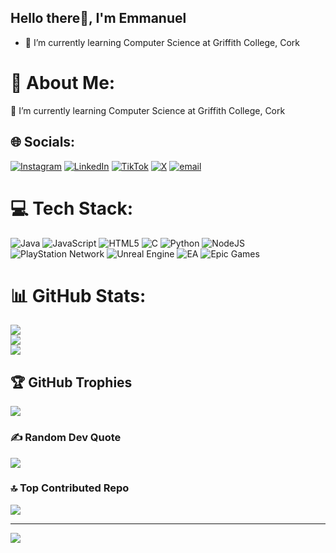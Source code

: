 ## Hello there👋, I'm Emmanuel 

- 🌱 I’m currently learning Computer Science at Griffith College, Cork

# 💫 About Me:
🌱 I’m currently learning Computer Science at Griffith College, Cork


## 🌐 Socials:
[![Instagram](https://img.shields.io/badge/Instagram-%23E4405F.svg?logo=Instagram&logoColor=white)](https://instagram.com/ay.jay_09) [![LinkedIn](https://img.shields.io/badge/LinkedIn-%230077B5.svg?logo=linkedin&logoColor=white)](https://linkedin.com/in/emmanuel-ayobanjo-5a1840232) [![TikTok](https://img.shields.io/badge/TikTok-%23000000.svg?logo=TikTok&logoColor=white)](https://tiktok.com/@_ay.jay.09) [![X](https://img.shields.io/badge/X-black.svg?logo=X&logoColor=white)](https://x.com/ay_jay_9) [![email](https://img.shields.io/badge/Email-D14836?logo=gmail&logoColor=white)](mailto:ayobanjoemmanuel1@gmail.com) 

# 💻 Tech Stack:
![Java](https://img.shields.io/badge/java-%23ED8B00.svg?style=for-the-badge&logo=openjdk&logoColor=white) ![JavaScript](https://img.shields.io/badge/javascript-%23323330.svg?style=for-the-badge&logo=javascript&logoColor=%23F7DF1E) ![HTML5](https://img.shields.io/badge/html5-%23E34F26.svg?style=for-the-badge&logo=html5&logoColor=white) ![C](https://img.shields.io/badge/c-%2300599C.svg?style=for-the-badge&logo=c&logoColor=white) ![Python](https://img.shields.io/badge/python-3670A0?style=for-the-badge&logo=python&logoColor=ffdd54) ![NodeJS](https://img.shields.io/badge/node.js-6DA55F?style=for-the-badge&logo=node.js&logoColor=white) ![PlayStation Network](https://img.shields.io/badge/PSN-%230070D1.svg?style=for-the-badge&logo=Playstation&logoColor=white) ![Unreal Engine](https://img.shields.io/badge/unrealengine-%23313131.svg?style=for-the-badge&logo=unrealengine&logoColor=white) ![EA](https://img.shields.io/badge/ea-%23000000.svg?style=for-the-badge&logo=ea&logoColor=white) ![Epic Games](https://img.shields.io/badge/epicgames-%23313131.svg?style=for-the-badge&logo=epicgames&logoColor=white)
# 📊 GitHub Stats:
![](https://github-readme-stats.vercel.app/api?username=ayjay-9&theme=aura&hide_border=false&include_all_commits=true&count_private=false)<br/>
![](https://nirzak-streak-stats.vercel.app/?user=ayjay-9&theme=aura&hide_border=false)<br/>
![](https://github-readme-stats.vercel.app/api/top-langs/?username=ayjay-9&theme=aura&hide_border=false&include_all_commits=true&count_private=false&layout=compact)

## 🏆 GitHub Trophies
![](https://github-profile-trophy.vercel.app/?username=ayjay-9&theme=radical&no-frame=false&no-bg=true&margin-w=4)

### ✍️ Random Dev Quote
![](https://quotes-github-readme.vercel.app/api?type=horizontal&theme=radical)

### 🔝 Top Contributed Repo
![](https://github-contributor-stats.vercel.app/api?username=ayjay-9&limit=5&theme=dark&combine_all_yearly_contributions=true)

---
[![](https://visitcount.itsvg.in/api?id=ayjay-9&icon=0&color=0)](https://visitcount.itsvg.in)

<!-- Proudly created with GPRM ( https://gprm.itsvg.in ) -->
